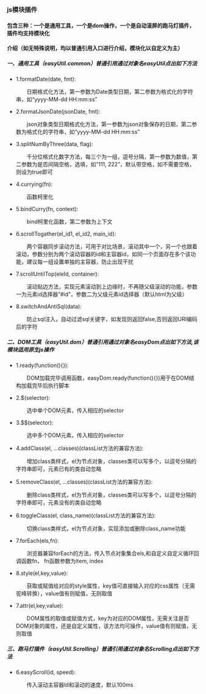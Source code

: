 <h3>js模块插件</h3>
		<h4>包含三种：一个是通用工具，一个是dom操作，一个是自动滚屏的跑马灯插件，插件均支持模块化</h4>
		<h4>介绍（如无特殊说明，均以普通引用入口进行介绍，模块化以自定义为主）</h4>
		<h5>一、通用工具（easyUtil.common）普通引用通过对象名easyUtil点出如下方法</h5>
		<ul>
			<li>
				<p>1.formatDate(date, fmt):</p>
				<p></p>&emsp;&emsp;日期格式化方法，第一参数为Date类型日期，第二参数为格式化的字符串，如“yyyy-MM-dd HH:mm:ss”</span>
			</li>
			<li>
				<p>2.formatJsonDate(jsonDate, fmt):</p>
				<p>&emsp;&emsp;json对象类型日期格式化方法，第一参数为json对象保存的日期，第二参数为格式化的字符串，如“yyyy-MM-dd HH:mm:ss”</p>
			</li>
			<li>
				<p>3.splitNumByThree(data, flag):</p>
				<p>&emsp;&emsp;千分位格式化数字方法，每三个为一组，逗号分隔，第一参数为数值，第二参数为是否间隔空格，选填，如“111, 222”，默认带空格，如不需要空格，则设为true即可</p>
			</li>
			<li>
				<p>4.currying(fn):</p>
				<p>&emsp;&emsp;函数柯里化</p>
			</li>
			<li>
				<p>5.bindCurry(fn, context):</p>
				<p>&emsp;&emsp;bind柯里化函数，第二参数为上下文</p>
			</li>
			<li>
				<p>6.scrollTogather(el_id1, el_id2, main_id):</p>
				<p>&emsp;&emsp;两个容器同步滚动方法，可用于对比场景，滚动其中一个，另一个也跟着滚动，参数分别为两个滚动容器的id和主容器id，如同一个页面存在多个该功能，建议每一组设置单独的主容器，防止出现干扰</p>
			</li>
			<li>
				<p>7.scrollUntilTop(eleId, container):</p>
				<p>&emsp;&emsp;滚动贴边方法，实现元素滚动到上边缘时，不再随父级滚动的功能，参数一为元素id选择器“#id”，参数二为父级元素id选择器（默认html为父级）</p>
			</li>
			<li>
				<p>8.switchAndAntiSql(data):</p>
				<p>&emsp;&emsp;防止sql注入，自动过滤sql关键字，如发现则返回false,否则返回URI编码后的字符</p>
			</li>
		</ul>
		<h5>二、DOM工具（easyUtil.dom）普通引用通过对象名easyDom点出如下方法,该模块适用原生js操作</h5>
		<ul>
			<li>
				<p>1.ready(function(){}):</p>
				<p></p>&emsp;&emsp;DOM加载完毕调用函数，easyDom.ready(function(){})用于在DOM结构加载完毕后执行脚本</span>
			</li>
			<li>
				<p>2.$(selector):</p>
				<p></p>&emsp;&emsp;选中单个DOM元素，传入相应的selector</span>
			</li>
			<li>
				<p>3.$$(selector):</p>
				<p></p>&emsp;&emsp;选中多个DOM元素，传入相应的selector</span>
			</li>
			<li>
				<p>4.addClass(el, ...classes)(classList方法的兼容方法):</p>
				<p></p>&emsp;&emsp;增加class类样式，el为节点对象，classes类可以写多个，以逗号分隔的字符串即可，元素已有的类自动忽略</span>
			</li>
			<li>
				<p>5.removeClass(el, ...classes)(classList方法的兼容方法):</p>
				<p></p>&emsp;&emsp;删除class类样式，el为节点对象，classes类可以写多个，以逗号分隔的字符串即可，元素没有的类自动忽略</span>
			</li>
			<li>
				<p>6.toggleClass(el, class_name)(classList方法的兼容方法):</p>
				<p></p>&emsp;&emsp;切换class类样式，el为节点对象，实现添加或删除class_name功能</span>
			</li>
			<li>
				<p>7.forEach(els,fn):</p>
				<p></p>&emsp;&emsp;浏览器兼容forEach的方法，传入节点对象集合els,和自定义自定义循环回调函数fn， fn函数参数为item, index</span>
			</li>
			<li>
				<p>8.style(el,key,value):</p>
				<p></p>&emsp;&emsp;获取或赋值给对应的style属性，key值可直接输入对应的css属性（无需驼峰转换），value值有则赋值，无则取值</span>
			</li>
			<li>
				<p>7.attr(el,key,value):</p>
				<p></p>&emsp;&emsp;DOM属性的取值或赋值方式，key为对应的DOM属性，无需关注是否DOM对象的属性，还是自定义属性，该方法均可操作，value值有则赋值，无则取值</span>
			</li>
		</ul>
		<h5>三、跑马灯插件（easyUtil.Scrolling）普通引用通过对象名Scrolling点出如下方法</h5>
		<ul>
			<li>
				<p>6.easyScroll(id, speed):</p>
				<p></p>&emsp;&emsp;传入滚动主容器Id和滚动的速度，默认100ms</span>
			</li>
		</ul>